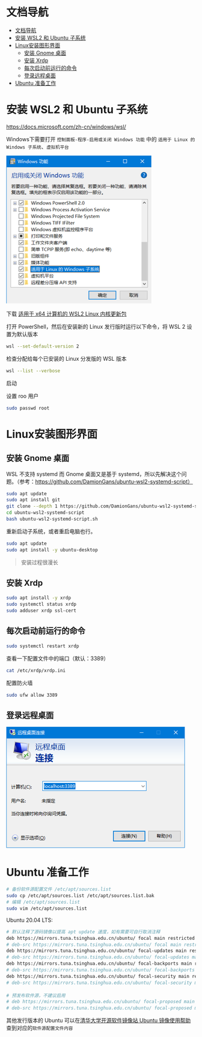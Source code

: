 # 文档导航
- [文档导航](#文档导航)
- [安装 WSL2 和 Ubuntu 子系统](#安装-wsl2-和-ubuntu-子系统)
- [Linux安装图形界面](#linux安装图形界面)
  - [安装 Gnome 桌面](#安装-gnome-桌面)
  - [安装 Xrdp](#安装-xrdp)
  - [每次启动前运行的命令](#每次启动前运行的命令)
  - [登录远程桌面](#登录远程桌面)
- [Ubuntu 准备工作](#ubuntu-准备工作)

# 安装 WSL2 和 Ubuntu 子系统
https://docs.microsoft.com/zh-cn/windows/wsl/

Windows下需要打开 `控制面板-程序-启用或关闭 Windows 功能` 中的 `适用于 Linux 的 Windows 子系统`、`虚拟机平台`

![启用或关闭 Windows 功能](img/启用或关闭%20Windows%20功能.png)

下载 [适用于 x64 计算机的 WSL2 Linux 内核更新包](https://wslstorestorage.blob.core.windows.net/wslblob/wsl_update_x64.msi)

打开 PowerShell，然后在安装新的 Linux 发行版时运行以下命令，将 WSL 2 设置为默认版本
```bash
wsl --set-default-version 2
```

检查分配给每个已安装的 Linux 分发版的 WSL 版本
```bash
wsl --list --verbose
```

启动

设置 roo 用户
```bash
sudo passwd root
```

# Linux安装图形界面
## 安装 Gnome 桌面
WSL 不支持 systemd 而 Gnome 桌面又是基于 systemd，所以先解决这个问题。（参考：https://github.com/DamionGans/ubuntu-wsl2-systemd-script）
```bash
sudo apt update
sudo apt install git
git clone --depth 1 https://github.com/DamionGans/ubuntu-wsl2-systemd-script.git
cd ubuntu-wsl2-systemd-script
bash ubuntu-wsl2-systemd-script.sh
```
重新启动子系统，或者重启电脑也行。

```bash
sudo apt update
sudo apt install -y ubuntu-desktop
```
> 安装过程很漫长


## 安装 Xrdp
```bash
sudo apt install -y xrdp
sudo systemctl status xrdp
sudo adduser xrdp ssl-cert
```

## 每次启动前运行的命令
```bash
sudo systemctl restart xrdp
```

查看一下配置文件中的端口（默认：3389）
```bash
cat /etc/xrdp/xrdp.ini
```

配置防火墙
```bash
sudo ufw allow 3389
```
## 登录远程桌面
![登录远程桌面](img/login_remote_desktop.png)

# Ubuntu 准备工作
```bash
# 备份软件源配置文件 /etc/apt/sources.list
sudo cp /etc/apt/sources.list /etc/apt/sources.list.bak
# 编辑 /etc/apt/sources.list
sudo vim /etc/apt/sources.list
```

Ubuntu 20.04 LTS:
```bash
# 默认注释了源码镜像以提高 apt update 速度，如有需要可自行取消注释
deb https://mirrors.tuna.tsinghua.edu.cn/ubuntu/ focal main restricted universe multiverse
# deb-src https://mirrors.tuna.tsinghua.edu.cn/ubuntu/ focal main restricted universe multiverse
deb https://mirrors.tuna.tsinghua.edu.cn/ubuntu/ focal-updates main restricted universe multiverse
# deb-src https://mirrors.tuna.tsinghua.edu.cn/ubuntu/ focal-updates main restricted universe multiverse
deb https://mirrors.tuna.tsinghua.edu.cn/ubuntu/ focal-backports main restricted universe multiverse
# deb-src https://mirrors.tuna.tsinghua.edu.cn/ubuntu/ focal-backports main restricted universe multiverse
deb https://mirrors.tuna.tsinghua.edu.cn/ubuntu/ focal-security main restricted universe multiverse
# deb-src https://mirrors.tuna.tsinghua.edu.cn/ubuntu/ focal-security main restricted universe multiverse

# 预发布软件源，不建议启用
# deb https://mirrors.tuna.tsinghua.edu.cn/ubuntu/ focal-proposed main restricted universe multiverse
# deb-src https://mirrors.tuna.tsinghua.edu.cn/ubuntu/ focal-proposed main restricted universe multiverse
```

其他发行版本的 Ubuntu 可以在[清华大学开源软件镜像站 Ubuntu 镜像使用帮助](https://mirror.tuna.tsinghua.edu.cn/help/ubuntu/) 查到对应的`软件源配置文件内容`



